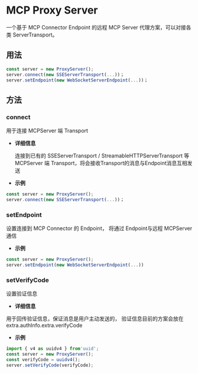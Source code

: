 # MCP Proxy Server

一个基于 MCP Connector Endpoint 的远程 MCP Server 代理方案，可以对接各类 ServerTransport。

## 用法

```typescript
const server = new ProxyServer();
server.connect(new SSEServerTransport(...))；
server.setEndpoint(new WebSocketServerEndpoint(...))；
```

## 方法

### connect

用于连接 MCPServer 端 Transport

- **详细信息**

  连接到已有的 SSEServerTransport / StreamableHTTPServerTransport 等 MCPServer 端 Transport，将会接收Transport的消息与Endpoint消息互相发送


- **示例**

```typescript
const server = new ProxyServer();
server.connect(new SSEServerTransport(...))；
```

### setEndpoint

设置连接到 MCP Connector 的 Endpoint， 将通过 Endpoint与远程 MCPServer 通信

- **示例**

```typescript
const server = new ProxyServer();
server.setEndpoint(new WebSocketServerEndpoint(...))

```

### setVerifyCode

设置验证信息

- **详细信息**

用于回传验证信息，保证消息是用户主动发送的， 验证信息目前的方案会放在extra.authInfo.extra.verifyCode

- **示例**

```typescript
import { v4 as uuidv4 } from'uuid';
const server = new ProxyServer();
const verifyCode = uuidv4();
server.setVerifyCode(verifyCode);

```

